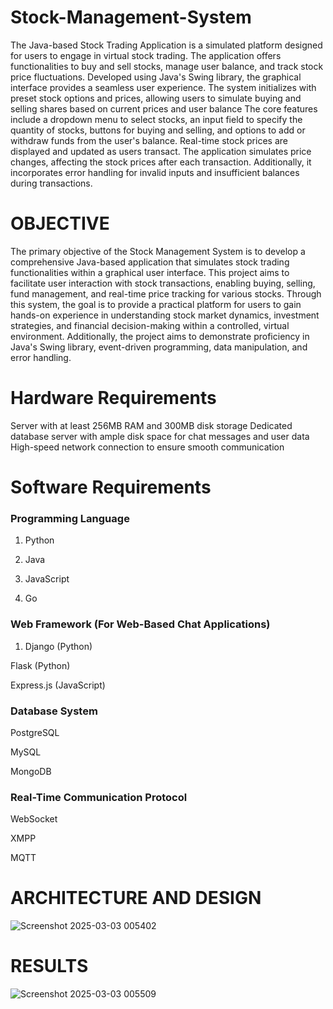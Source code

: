 # Stock-Management-System

The Java-based Stock Trading Application is a
simulated platform designed for users to engage in virtual stock
trading. The application offers functionalities to buy and sell
stocks, manage user balance, and track stock price fluctuations.
Developed using Java's Swing library, the graphical interface
provides a seamless user experience. The system initializes with
preset stock options and prices, allowing users to simulate buying
and selling shares based on current prices and user balance
The core features include a dropdown menu to select stocks, an
input field to specify the quantity of stocks, buttons for buying and
selling, and options to add or withdraw funds from the user's
balance. Real-time stock prices are displayed and updated as users
transact. The application simulates price changes, affecting the
stock prices after each transaction. Additionally, it incorporates
error handling for invalid inputs and insufficient balances during
transactions.

# OBJECTIVE

The primary objective of the Stock Management System is to develop a
comprehensive Java-based application that simulates stock trading functionalities
within a graphical user interface. This project aims to facilitate user interaction with
stock transactions, enabling buying, selling, fund management, and real-time price
tracking for various stocks. Through this system, the goal is to provide a practical
platform for users to gain hands-on experience in understanding stock market
dynamics, investment strategies, and financial decision-making within a controlled,
virtual environment. Additionally, the project aims to demonstrate proficiency in
Java's Swing library, event-driven programming, data manipulation, and error
handling.

# Hardware Requirements
Server with at least 256MB RAM and 300MB disk storage
Dedicated database server with ample disk space for chat messages and user data
High-speed network connection to ensure smooth communication

# Software Requirements

### Programming Language

1. Python

2. Java

3. JavaScript

4. Go

### Web Framework (For Web-Based Chat Applications)

1. Django (Python)

Flask (Python)

Express.js (JavaScript)

### Database System

PostgreSQL

MySQL

MongoDB


### Real-Time Communication Protocol

WebSocket

XMPP

MQTT

# ARCHITECTURE AND DESIGN

![Screenshot 2025-03-03 005402](https://github.com/user-attachments/assets/c2d2f636-10d4-4422-83e8-903a69764dad)
# RESULTS
![Screenshot 2025-03-03 005509](https://github.com/user-attachments/assets/30b75894-6eaf-4e03-ae8d-e8ebce66c341)



